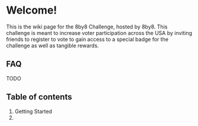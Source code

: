 # Welcome!
This is the wiki page for the 8by8 Challenge, hosted by 8by8. This challenge is meant to increase voter participation across the USA by inviting friends to register to vote to gain access to a special badge for the challenge as well as tangible rewards.

## FAQ
TODO
## Table of contents
1. Getting Started
2. 





<!--stackedit_data:
eyJoaXN0b3J5IjpbNzg0MzkxOTg3LDE1NDU2ODQxMTksLTEzOT
c2ODE4NjFdfQ==
-->